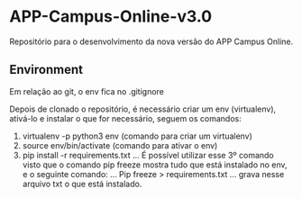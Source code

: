 # APP-Campus-Online-v3.0
Repositório para o desenvolvimento da nova versão do APP Campus Online.

## Environment
Em relação ao git, o env fica no .gitignore

Depois de clonado o repositório, é necessário criar um env (virtualenv), ativá-lo e instalar o que for necessário, seguem os comandos:

1. virtualenv -p python3 env (comando para criar um virtualenv)
2. source env/bin/activate (comando para ativar o env)
3. pip install -r requirements.txt 
... É possível utilizar esse 3º comando visto que o comando pip freeze mostra tudo que está instalado no env, e o seguinte comando:
... Pip freeze > requirements.txt 
... grava nesse arquivo txt o que está instalado. 
